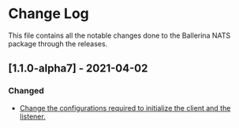 # Change Log
This file contains all the notable changes done to the Ballerina NATS package through the releases.

## [1.1.0-alpha7] - 2021-04-02

### Changed
- [Change the configurations required to initialize the client and the listener.](https://github.com/ballerina-platform/module-ballerinax-rabbitmq/pull/115)
